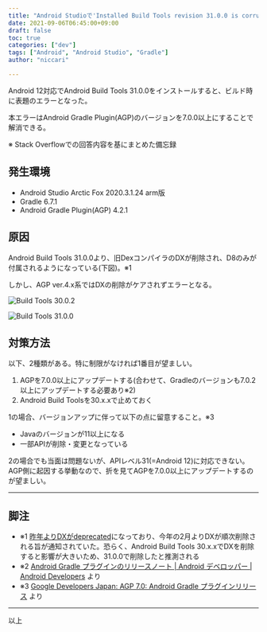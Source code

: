 ```yaml
---
title: "Android Studioで'Installed Build Tools revision 31.0.0 is corrupted'となるエラーの修正方法"
date: 2021-09-06T06:45:00+09:00
draft: false
toc: true
categories: ["dev"]
tags: ["Android", "Android Studio", "Gradle"]
author: "niccari"

---
```


Android 12対応でAndroid Build Tools 31.0.0をインストールすると、ビルド時に表題のエラーとなった。

本エラーはAndroid Gradle Plugin(AGP)のバージョンを7.0.0以上にすることで解消できる。

※ Stack Overflowでの回答内容を基にまとめた備忘録

<!--more-->

## 発生環境
- Android Studio Arctic Fox 2020.3.1.24 arm版
- Gradle 6.7.1
- Android Gradle Plugin(AGP) 4.2.1

## 原因
Android Build Tools 31.0.0より、旧DexコンパイラのDXが削除され、D8のみが付属されるようになっている(下図)。※1

しかし、AGP ver.4.x系ではDXの削除がケアされずエラーとなる。

![Build Tools 30.0.2](/assets/img/20210906/build_tools_30_0_2_files.png)

![Build Tools 31.0.0](/assets/img/20210906/build_tools_31_0_0_files.png)


## 対策方法
以下、2種類がある。特に制限がなければ1番目が望ましい。

1. AGPを7.0.0以上にアップデートする(合わせて、Gradleのバージョンも7.0.2以上にアップデートする必要あり※2)
1. Android Build Toolsを30.x.xで止めておく

1の場合、バージョンアップに伴って以下の点に留意すること。※3

- Javaのバージョンが11以上になる
- 一部APIが削除・変更となっている

2の場合でも当面は問題ないが、APIレベル31(=Android 12)に対応できない。AGP側に起因する挙動なので、折を見てAGPを7.0.0以上にアップデートするのが望ましい。

- - -

## 脚注
- ※1 [昨年よりDXがdeprecated](https://android-developers.googleblog.com/2020/02/the-path-to-dx-deprecation.html)になっており、今年の2月よりDXが順次削除される旨が通知されていた。恐らく、Android Build Tools 30.x.xでDXを削除すると影響が大きいため、31.0.0で削除したと推測される
- ※2 [Android Gradle プラグインのリリースノート | Android デベロッパー | Android Developers](https://developer.android.com/studio/releases/gradle-plugin?hl=ja#7-0-0) より
- ※3 [Google Developers Japan: AGP 7.0: Android Gradle プラグインリリース](https://developers-jp.googleblog.com/2020/12/announcing-android-gradle-plugin.html) より

- - -

以上

